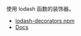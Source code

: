 使用 lodash 函数的装饰器。  

- [lodash-decorators npm](https://www.npmjs.com/package/lodash-decorators)  
- [Docs](https://steelsojka.github.io/lodash-decorators/)  
